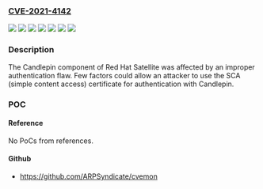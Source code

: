 ### [CVE-2021-4142](https://cve.mitre.org/cgi-bin/cvename.cgi?name=CVE-2021-4142)
![](https://img.shields.io/static/v1?label=Product&message=Red%20Hat%20Satellite%206.10%20for%20RHEL%207&color=blue)
![](https://img.shields.io/static/v1?label=Product&message=Red%20Hat%20Satellite%206.11%20for%20RHEL%207&color=blue)
![](https://img.shields.io/static/v1?label=Product&message=Red%20Hat%20Satellite%206.11%20for%20RHEL%208&color=blue)
![](https://img.shields.io/static/v1?label=Version&message=!%200%3A4.0.15-1.el7sat%20&color=brighgreen)
![](https://img.shields.io/static/v1?label=Version&message=!%200%3A6.11.0-2.el7sat%20&color=brighgreen)
![](https://img.shields.io/static/v1?label=Version&message=!%200%3A6.11.0-2.el8sat%20&color=brighgreen)
![](https://img.shields.io/static/v1?label=Vulnerability&message=Improper%20Authentication&color=brighgreen)

### Description

The Candlepin component of Red Hat Satellite was affected by an improper authentication flaw. Few factors could allow an attacker to use the SCA (simple content access) certificate for authentication with Candlepin.

### POC

#### Reference
No PoCs from references.

#### Github
- https://github.com/ARPSyndicate/cvemon

